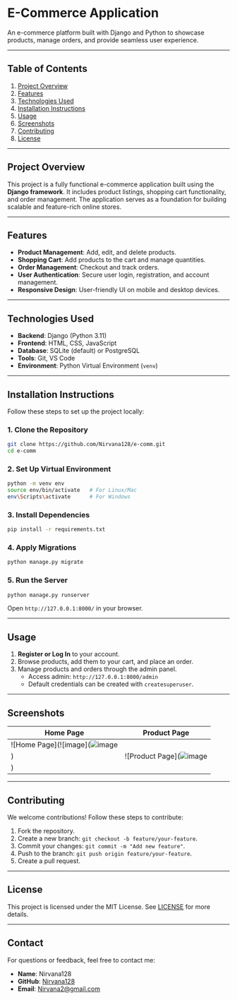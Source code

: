 # **E-Commerce Application**  
An e-commerce platform built with Django and Python to showcase products, manage orders, and provide seamless user experience.

---

## **Table of Contents**  
1. [Project Overview](#project-overview)  
2. [Features](#features)  
3. [Technologies Used](#technologies-used)  
4. [Installation Instructions](#installation-instructions)  
5. [Usage](#usage)  
6. [Screenshots](#screenshots)  
7. [Contributing](#contributing)  
8. [License](#license)  

---

## **Project Overview**  
This project is a fully functional e-commerce application built using the **Django framework**. It includes product listings, shopping cart functionality, and order management. The application serves as a foundation for building scalable and feature-rich online stores.

---

## **Features**  
- **Product Management**: Add, edit, and delete products.  
- **Shopping Cart**: Add products to the cart and manage quantities.  
- **Order Management**: Checkout and track orders.  
- **User Authentication**: Secure user login, registration, and account management.  
- **Responsive Design**: User-friendly UI on mobile and desktop devices.  

---

## **Technologies Used**  
- **Backend**: Django (Python 3.11)  
- **Frontend**: HTML, CSS, JavaScript  
- **Database**: SQLite (default) or PostgreSQL  
- **Tools**: Git, VS Code  
- **Environment**: Python Virtual Environment (`venv`)  

---

## **Installation Instructions**  
Follow these steps to set up the project locally:

### **1. Clone the Repository**  
```bash
git clone https://github.com/Nirvana128/e-comm.git
cd e-comm
```

### **2. Set Up Virtual Environment**  
```bash
python -m venv env
source env/bin/activate   # For Linux/Mac
env\Scripts\activate      # For Windows
```

### **3. Install Dependencies**  
```bash
pip install -r requirements.txt
```

### **4. Apply Migrations**  
```bash
python manage.py migrate
```

### **5. Run the Server**  
```bash
python manage.py runserver
```
Open `http://127.0.0.1:8000/` in your browser.

---

## **Usage**  
1. **Register or Log In** to your account.  
2. Browse products, add them to your cart, and place an order.  
3. Manage products and orders through the admin panel.  
   - Access admin: `http://127.0.0.1:8000/admin`  
   - Default credentials can be created with `createsuperuser`.  

---

## **Screenshots**  
| **Home Page** | **Product Page** |  
|---------------|------------------|  
| ![Home Page](![image](![image](https://github.com/user-attachments/assets/30c944fd-2bbd-4769-9636-e661d2abcaa6)
) | ![Product Page](![image](https://github.com/user-attachments/assets/a458d23d-2a54-4138-afc6-a419f67eb811)
) |  

---

## **Contributing**  
We welcome contributions! Follow these steps to contribute:  
1. Fork the repository.  
2. Create a new branch: `git checkout -b feature/your-feature`.  
3. Commit your changes: `git commit -m "Add new feature"`.  
4. Push to the branch: `git push origin feature/your-feature`.  
5. Create a pull request.

---

## **License**  
This project is licensed under the MIT License. See [LICENSE](LICENSE) for more details.

---

## **Contact**  
For questions or feedback, feel free to contact me:  
- **Name**: Nirvana128  
- **GitHub**: [Nirvana128](https://github.com/Nirvana128)  
- **Email**: Nirvana2@gmail.com  

